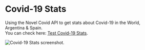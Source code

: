 # Covid-19 Stats
Using the Novel Covid API to get stats about Covid-19 in the World, Argentina & Spain.   
You can check here: [Test Covid-19 Stats](http://soydiego.com.ar/myCodes/covid19/).  

![Covid-19 Stats screenshot](http://soydiego.com.ar/myCodes/covid19/img/screenshot.png).  